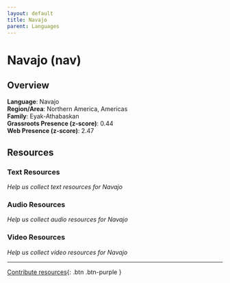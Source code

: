 ```yaml
---
layout: default
title: Navajo
parent: Languages
---
```


# Navajo (nav)

## Overview

**Language**: Navajo  
**Region/Area**: Northern America, Americas  
**Family**: Eyak-Athabaskan  
**Grassroots Presence (z-score)**: 0.44  
**Web Presence (z-score)**: 2.47  

## Resources

### Text Resources
*Help us collect text resources for Navajo*

### Audio Resources
*Help us collect audio resources for Navajo*

### Video Resources
*Help us collect video resources for Navajo*

---

[Contribute resources](https://forms.office.com/e/1SfLJx3u1r){: .btn .btn-purple }
